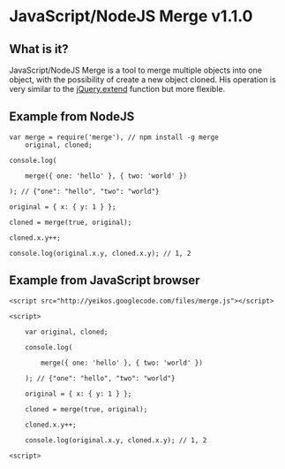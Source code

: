 JavaScript/NodeJS Merge v1.1.0
==================================================

What is it?
--------------------------------------

JavaScript/NodeJS Merge is a tool to merge multiple objects into one object, with the possibility of create a new object cloned. His operation is very similar to the [jQuery.extend](http://api.jquery.com/jQuery.extend/) function but more flexible.

Example from NodeJS
--------------

	var merge = require('merge'), // npm install -g merge
		original, cloned;
	
	console.log(
		
		merge({ one: 'hello' }, { two: 'world' })

	); // {"one": "hello", "two": "world"}
	
	original = { x: { y: 1 } };

	cloned = merge(true, original);

	cloned.x.y++;

	console.log(original.x.y, cloned.x.y); // 1, 2

Example from JavaScript browser
--------------------------

	<script src="http://yeikos.googlecode.com/files/merge.js"></script>
	
	<script>
		
		var original, cloned;
		
		console.log(
			
			merge({ one: 'hello' }, { two: 'world' })
	
		); // {"one": "hello", "two": "world"}
		
		original = { x: { y: 1 } };
	
		cloned = merge(true, original);
	
		cloned.x.y++;
	
		console.log(original.x.y, cloned.x.y); // 1, 2

	<script>